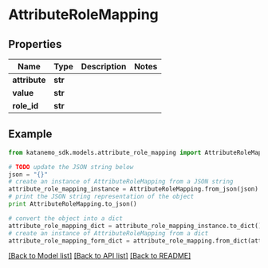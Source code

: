 # AttributeRoleMapping


## Properties
Name | Type | Description | Notes
------------ | ------------- | ------------- | -------------
**attribute** | **str** |  | 
**value** | **str** |  | 
**role_id** | **str** |  | 

## Example

```python
from katanemo_sdk.models.attribute_role_mapping import AttributeRoleMapping

# TODO update the JSON string below
json = "{}"
# create an instance of AttributeRoleMapping from a JSON string
attribute_role_mapping_instance = AttributeRoleMapping.from_json(json)
# print the JSON string representation of the object
print AttributeRoleMapping.to_json()

# convert the object into a dict
attribute_role_mapping_dict = attribute_role_mapping_instance.to_dict()
# create an instance of AttributeRoleMapping from a dict
attribute_role_mapping_form_dict = attribute_role_mapping.from_dict(attribute_role_mapping_dict)
```
[[Back to Model list]](../README.md#documentation-for-models) [[Back to API list]](../README.md#documentation-for-api-endpoints) [[Back to README]](../README.md)


